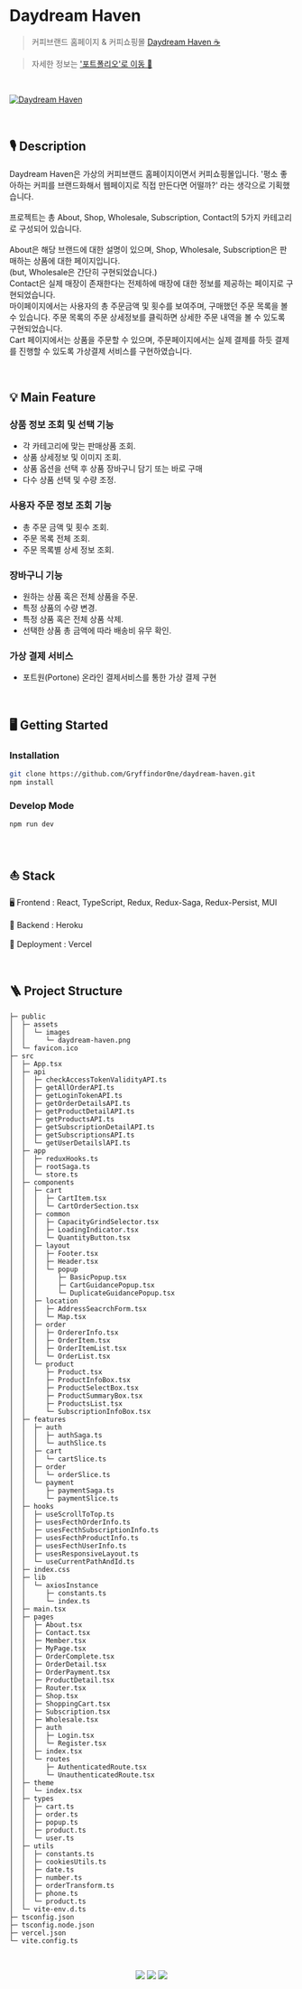 # Daydream Haven

> 커피브랜드 홈페이지 & 커피쇼핑몰 [Daydream Haven ☕️ ](https://daydream-haven.vercel.app/)

> 자세한 정보는 ['포트폴리오'로 이동 🥐](https://ukjae-portfolio.vercel.app/projects/daydreamHaven)

<br>

[![Daydream Haven](public/assets/images/daydream-haven.png)](https://daydream-haven.vercel.app/)

<br>

## 🎙️ Description

Daydream Haven은 가상의 커피브랜드 홈페이지이면서 커피쇼핑몰입니다.
'평소 좋아하는 커피를 브랜드화해서 웹페이지로 직접 만든다면 어떨까?' 라는 생각으로 기획했습니다.<br><br>
프로젝트는 총 About, Shop, Wholesale, Subscription, Contact의 5가지 카테고리로 구성되어 있습니다. <br><br>
About은 해당 브랜드에 대한 설명이 있으며, Shop, Wholesale, Subscription은 판매하는 상품에 대한 페이지입니다. <br>(but, Wholesale은 간단히 구현되었습니다.)<br>
Contact은 실제 매장이 존재한다는 전제하에 매장에 대한 정보를 제공하는 페이지로 구현되었습니다.<br>
마이페이지에서는 사용자의 총 주문금액 및 횟수를 보여주며, 구매했던 주문 목록을 볼 수 있습니다. 주문 목록의 주문 상세정보를 클릭하면 상세한 주문 내역을 볼 수 있도록 구현되었습니다.<br>
Cart 페이지에서는 상품을 주문할 수 있으며, 주문페이지에서는 실제 결제를 하듯 결제를 진행할 수 있도록 가상결제 서비스를 구현하였습니다.<br>

<br>

## 💡 Main Feature

### 상품 정보 조회 및 선택 기능

-   각 카테고리에 맞는 판매상품 조회.
-   상품 상세정보 및 이미지 조회.
-   상품 옵션을 선택 후 상품 장바구니 담기 또는 바로 구매
-   다수 상품 선택 및 수량 조정.

### 사용자 주문 정보 조회 기능

-   총 주문 금액 및 횟수 조회.
-   주문 목록 전체 조회.
-   주문 목록별 상세 정보 조회.

### 장바구니 기능

-   원하는 상품 혹은 전체 상품을 주문.
-   특정 상품의 수량 변경.
-   특정 상품 혹은 전체 상품 삭제.
-   선택한 상품 총 금액에 따라 배송비 유무 확인.

### 가상 결제 서비스

-   포트원(Portone) 온라인 결제서비스를 통한 가상 결제 구현

<br>

## 🖥️ Getting Started

### Installation

```sh
git clone https://github.com/Gryffindor0ne/daydream-haven.git
npm install
```

### Develop Mode

```sh
npm run dev
```

<br>

## ⛵️ Stack

🖥️ Frontend : React, TypeScript, Redux, Redux-Saga, Redux-Persist, MUI <br><br>
🧺 Backend : Heroku <br><br>
🎉 Deployment : Vercel

<br>

## 🪜 Project Structure

```
├─ public
│  ├─ assets
│  │  └─ images
│  │     └─ daydream-haven.png
│  └─ favicon.ico
├─ src
│  ├─ App.tsx
│  ├─ api
│  │  ├─ checkAccessTokenValidityAPI.ts
│  │  ├─ getAllOrderAPI.ts
│  │  ├─ getLoginTokenAPI.ts
│  │  ├─ getOrderDetailsAPI.ts
│  │  ├─ getProductDetailAPI.ts
│  │  ├─ getProductsAPI.ts
│  │  ├─ getSubscriptionDetailAPI.ts
│  │  ├─ getSubscriptionsAPI.ts
│  │  └─ getUserDetailslAPI.ts
│  ├─ app
│  │  ├─ reduxHooks.ts
│  │  ├─ rootSaga.ts
│  │  └─ store.ts
│  ├─ components
│  │  ├─ cart
│  │  │  ├─ CartItem.tsx
│  │  │  └─ CartOrderSection.tsx
│  │  ├─ common
│  │  │  ├─ CapacityGrindSelector.tsx
│  │  │  ├─ LoadingIndicator.tsx
│  │  │  └─ QuantityButton.tsx
│  │  ├─ layout
│  │  │  ├─ Footer.tsx
│  │  │  ├─ Header.tsx
│  │  │  └─ popup
│  │  │     ├─ BasicPopup.tsx
│  │  │     ├─ CartGuidancePopup.tsx
│  │  │     └─ DuplicateGuidancePopup.tsx
│  │  ├─ location
│  │  │  ├─ AddressSeacrchForm.tsx
│  │  │  └─ Map.tsx
│  │  ├─ order
│  │  │  ├─ OrdererInfo.tsx
│  │  │  ├─ OrderItem.tsx
│  │  │  ├─ OrderItemList.tsx
│  │  │  └─ OrderList.tsx
│  │  └─ product
│  │     ├─ Product.tsx
│  │     ├─ ProductInfoBox.tsx
│  │     ├─ ProductSelectBox.tsx
│  │     ├─ ProductSummaryBox.tsx
│  │     ├─ ProductsList.tsx
│  │     └─ SubscriptionInfoBox.tsx
│  ├─ features
│  │  ├─ auth
│  │  │  ├─ authSaga.ts
│  │  │  └─ authSlice.ts
│  │  ├─ cart
│  │  │  └─ cartSlice.ts
│  │  ├─ order
│  │  │  └─ orderSlice.ts
│  │  └─ payment
│  │     ├─ paymentSaga.ts
│  │     └─ paymentSlice.ts
│  ├─ hooks
│  │  ├─ useScrollToTop.ts
│  │  ├─ usesFecthOrderInfo.ts
│  │  ├─ usesFecthSubscriptionInfo.ts
│  │  ├─ usesFecthProductInfo.ts
│  │  ├─ usesFecthUserInfo.ts
│  │  ├─ usesResponsiveLayout.ts
│  │  └─ useCurrentPathAndId.ts
│  ├─ index.css
│  ├─ lib
│  │  └─ axiosInstance
│  │     ├─ constants.ts
│  │     └─ index.ts
│  ├─ main.tsx
│  ├─ pages
│  │  ├─ About.tsx
│  │  ├─ Contact.tsx
│  │  ├─ Member.tsx
│  │  ├─ MyPage.tsx
│  │  ├─ OrderComplete.tsx
│  │  ├─ OrderDetail.tsx
│  │  ├─ OrderPayment.tsx
│  │  ├─ ProductDetail.tsx
│  │  ├─ Router.tsx
│  │  ├─ Shop.tsx
│  │  ├─ ShoppingCart.tsx
│  │  ├─ Subscription.tsx
│  │  ├─ Wholesale.tsx
│  │  ├─ auth
│  │  │  ├─ Login.tsx
│  │  │  └─ Register.tsx
│  │  ├─ index.tsx
│  │  └─ routes
│  │     ├─ AuthenticatedRoute.tsx
│  │     └─ UnauthenticatedRoute.tsx
│  ├─ theme
│  │  └─ index.tsx
│  ├─ types
│  │  ├─ cart.ts
│  │  ├─ order.ts
│  │  ├─ popup.ts
│  │  ├─ product.ts
│  │  └─ user.ts
│  ├─ utils
│  │  ├─ constants.ts
│  │  ├─ cookiesUtils.ts
│  │  ├─ date.ts
│  │  ├─ number.ts
│  │  ├─ orderTransform.ts
│  │  ├─ phone.ts
│  │  └─ product.ts
│  └─ vite-env.d.ts
├─ tsconfig.json
├─ tsconfig.node.json
├─ vercel.json
└─ vite.config.ts

```

<br>

<p align='center'>
   <img src="https://img.shields.io/badge/TypeScript-^5.2.2-darkblue?logo=TypeScript"/>  
    <img src="https://img.shields.io/badge/React-^18.2.0-blue?logo=React"/>
    <img src="https://img.shields.io/badge/Node.js-v21.1.0-green?logo=Node.js"/> 
   
</p>
